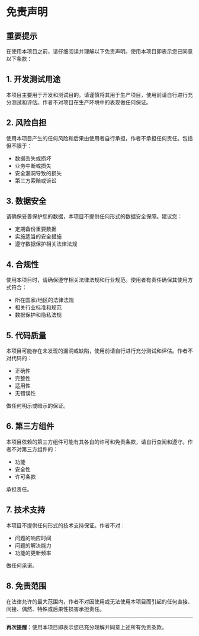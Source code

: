 # 免责声明

## 重要提示

在使用本项目之前，请仔细阅读并理解以下免责声明。使用本项目即表示您已同意以下条款：

## 1. 开发测试用途

本项目主要用于开发和测试目的。请谨慎将其用于生产项目，使用前请自行进行充分测试和评估。作者不对项目在生产环境中的表现做任何保证。

## 2. 风险自担

使用本项目产生的任何风险和后果由使用者自行承担，作者不承担任何责任。包括但不限于：
- 数据丢失或损坏
- 业务中断或损失
- 安全漏洞导致的损失
- 第三方索赔或诉讼

## 3. 数据安全

请确保妥善保护您的数据，本项目不提供任何形式的数据安全保障。建议您：
- 定期备份重要数据
- 实施适当的安全措施
- 遵守数据保护相关法律法规

## 4. 合规性

使用本项目时，请确保遵守相关法律法规和行业规范。使用者有责任确保其使用方式符合：
- 所在国家/地区的法律法规
- 相关行业标准和规范
- 数据保护和隐私法规

## 5. 代码质量

本项目可能存在未发现的漏洞或缺陷，使用前请自行进行充分测试和评估。作者不对代码的：
- 正确性
- 完整性
- 适用性
- 无错误性

做任何明示或暗示的保证。

## 6. 第三方组件

本项目依赖的第三方组件可能有其各自的许可和免责条款，请自行查阅和遵守。作者不对第三方组件的：
- 功能
- 安全性
- 许可条款

承担责任。

## 7. 技术支持

本项目不提供任何形式的技术支持保证。作者不对：
- 问题的响应时间
- 问题的解决能力
- 功能的更新频率

做任何承诺。

## 8. 免责范围

在法律允许的最大范围内，作者不对因使用或无法使用本项目而引起的任何直接、间接、偶然、特殊或后果性损害承担责任。

---

**再次提醒**：使用本项目即表示您已充分理解并同意上述所有免责条款。


